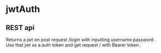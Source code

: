 # jwtAuth
## REST api 
Returns a jwt on post request /login with inputting username password .  
Use that jwt as a auth token and get request / with Bearer token . 

